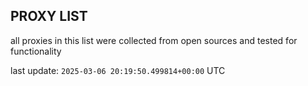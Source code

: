 ## PROXY LIST

all proxies in this list were collected from open sources and tested for functionality

last update: `2025-03-06 20:19:50.499814+00:00` UTC